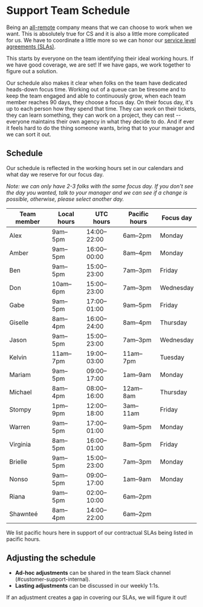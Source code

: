 # Support Team Schedule

Being an [all-remote](../../../company-info-and-process/remote/index.md) company means that we can choose to work when we want. This is absolutely true for CS and it is also a little more complicated for us. We have to coordinate a little more so we can honor our [service level agreements (SLAs)](../index.md#our-service-level-agreements-slas).

This starts by everyone on the team identifying their ideal working hours. If we have good coverage, we are set! If we have gaps, we work together to figure out a solution.

Our schedule also makes it clear when folks on the team have dedicated heads-down focus time. Working out of a queue can be tiresome and to keep the team engaged and able to continuously grow, when each team member reaches 90 days, they choose a focus day. On their focus day, it's up to each person how they spend that time. They can work on their tickets, they can learn something, they can work on a project, they can rest -- everyone maintains their own agency in what they decide to do. And if ever it feels hard to do the thing someone wants, bring that to your manager and we can sort it out.

## Schedule

Our schedule is reflected in the working hours set in our calendars and what day we reserve for our focus day.

_Note: we can only have 2-3 folks with the same focus day. If you don't see the day you wanted, talk to your manager and we can see if a change is possible, otherwise, please select another day._

| Team member | Local hours | UTC hours   | Pacific hours | Focus day |
| ----------- | ----------- | ----------- | ------------- | --------- |
| Alex        | 9am–5pm     | 14:00–22:00 | 6am–2pm       | Monday    |
| Amber       | 9am–5pm     | 16:00–00:00 | 8am–4pm       | Monday    |
| Ben         | 9am–5pm     | 15:00–23:00 | 7am–3pm       | Friday    |
| Don         | 10am–6pm    | 15:00–23:00 | 7am–3pm       | Wednesday |
| Gabe        | 9am–5pm     | 17:00–01:00 | 9am–5pm       | Friday    |
| Giselle     | 8am–4pm     | 16:00–24:00 | 8am–4pm       | Thursday  |
| Jason       | 9am–5pm     | 15:00–23:00 | 7am–3pm       | Wednesday |
| Kelvin      | 11am–7pm    | 19:00–03:00 | 11am–7pm      | Tuesday   |
| Mariam      | 9am–5pm     | 09:00–17:00 | 1am–9am       | Monday    |
| Michael     | 8am–4pm     | 08:00–16:00 | 12am–8am      | Thursday  |
| Stompy      | 1pm–9pm     | 12:00–18:00 | 3am–11am      | Friday    |
| Warren      | 9am–5pm     | 17:00–01:00 | 9am–5pm       | Monday    |
| Virginia    | 8am–5pm     | 16:00–01:00 | 8am–5pm       | Friday    |
| Brielle     | 9am–5pm     | 15:00–23:00 | 7am–3pm       | Monday    |
| Nonso       | 9am–5pm     | 09:00–17:00 | 1am–9am       | Monday    |
| Riana       | 9am–5pm     | 02:00–10:00 | 6am–2pm       |           |
| Shawnteé    | 8am–4pm     | 14:00–22:00 | 6am–2pm       |           |

We list pacific hours here in support of our contractual SLAs being listed in pacific hours.

## Adjusting the schedule

- **Ad-hoc adjustments** can be shared in the team Slack channel (#customer-support-internal).
- **Lasting adjustments** can be discussed in our weekly 1:1s.

If an adjustment creates a gap in covering our SLAs, we will figure it out!
